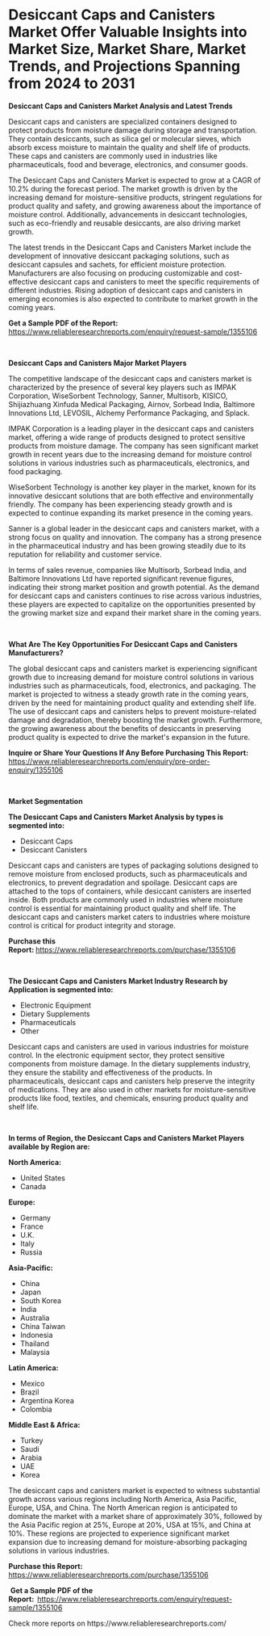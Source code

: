 <p><h1>Desiccant Caps and Canisters Market Offer Valuable Insights into Market Size, Market Share, Market Trends, and Projections Spanning from 2024 to 2031</h1></p><p><strong>Desiccant Caps and Canisters Market Analysis and Latest Trends</strong></p>
<p><p>Desiccant caps and canisters are specialized containers designed to protect products from moisture damage during storage and transportation. They contain desiccants, such as silica gel or molecular sieves, which absorb excess moisture to maintain the quality and shelf life of products. These caps and canisters are commonly used in industries like pharmaceuticals, food and beverage, electronics, and consumer goods.</p><p>The Desiccant Caps and Canisters Market is expected to grow at a CAGR of 10.2% during the forecast period. The market growth is driven by the increasing demand for moisture-sensitive products, stringent regulations for product quality and safety, and growing awareness about the importance of moisture control. Additionally, advancements in desiccant technologies, such as eco-friendly and reusable desiccants, are also driving market growth.</p><p>The latest trends in the Desiccant Caps and Canisters Market include the development of innovative desiccant packaging solutions, such as desiccant capsules and sachets, for efficient moisture protection. Manufacturers are also focusing on producing customizable and cost-effective desiccant caps and canisters to meet the specific requirements of different industries. Rising adoption of desiccant caps and canisters in emerging economies is also expected to contribute to market growth in the coming years.</p></p>
<p><strong>Get a Sample PDF of the Report:&nbsp;</strong> <a href="https://www.reliableresearchreports.com/enquiry/request-sample/1355106">https://www.reliableresearchreports.com/enquiry/request-sample/1355106</a></p>
<p>&nbsp;</p>
<p><strong>Desiccant Caps and Canisters Major Market Players</strong></p>
<p><p>The competitive landscape of the desiccant caps and canisters market is characterized by the presence of several key players such as IMPAK Corporation, WiseSorbent Technology, Sanner, Multisorb, KISICO, Shijiazhuang Xinfuda Medical Packaging, Airnov, Sorbead India, Baltimore Innovations Ltd, LEVOSIL, Alchemy Performance Packaging, and Splack.</p><p>IMPAK Corporation is a leading player in the desiccant caps and canisters market, offering a wide range of products designed to protect sensitive products from moisture damage. The company has seen significant market growth in recent years due to the increasing demand for moisture control solutions in various industries such as pharmaceuticals, electronics, and food packaging.</p><p>WiseSorbent Technology is another key player in the market, known for its innovative desiccant solutions that are both effective and environmentally friendly. The company has been experiencing steady growth and is expected to continue expanding its market presence in the coming years.</p><p>Sanner is a global leader in the desiccant caps and canisters market, with a strong focus on quality and innovation. The company has a strong presence in the pharmaceutical industry and has been growing steadily due to its reputation for reliability and customer service.</p><p>In terms of sales revenue, companies like Multisorb, Sorbead India, and Baltimore Innovations Ltd have reported significant revenue figures, indicating their strong market position and growth potential. As the demand for desiccant caps and canisters continues to rise across various industries, these players are expected to capitalize on the opportunities presented by the growing market size and expand their market share in the coming years.</p></p>
<p>&nbsp;</p>
<p><strong>What Are The Key Opportunities For Desiccant Caps and Canisters Manufacturers?</strong></p>
<p><p>The global desiccant caps and canisters market is experiencing significant growth due to increasing demand for moisture control solutions in various industries such as pharmaceuticals, food, electronics, and packaging. The market is projected to witness a steady growth rate in the coming years, driven by the need for maintaining product quality and extending shelf life. The use of desiccant caps and canisters helps to prevent moisture-related damage and degradation, thereby boosting the market growth. Furthermore, the growing awareness about the benefits of desiccants in preserving product quality is expected to drive the market's expansion in the future.</p></p>
<p><strong>Inquire or Share Your Questions If Any Before Purchasing This Report:</strong> <a href="https://www.reliableresearchreports.com/enquiry/pre-order-enquiry/1355106">https://www.reliableresearchreports.com/enquiry/pre-order-enquiry/1355106</a></p>
<p>&nbsp;</p>
<p><strong>Market Segmentation</strong></p>
<p><strong>The Desiccant Caps and Canisters Market Analysis by types is segmented into:</strong></p>
<p><ul><li>Desiccant Caps</li><li>Desiccant Canisters</li></ul></p>
<p><p>Desiccant caps and canisters are types of packaging solutions designed to remove moisture from enclosed products, such as pharmaceuticals and electronics, to prevent degradation and spoilage. Desiccant caps are attached to the tops of containers, while desiccant canisters are inserted inside. Both products are commonly used in industries where moisture control is essential for maintaining product quality and shelf life. The desiccant caps and canisters market caters to industries where moisture control is critical for product integrity and storage.</p></p>
<p><strong>Purchase this Report:&nbsp;</strong><a href="https://www.reliableresearchreports.com/purchase/1355106">https://www.reliableresearchreports.com/purchase/1355106</a></p>
<p>&nbsp;</p>
<p><strong>The Desiccant Caps and Canisters Market Industry Research by Application is segmented into:</strong></p>
<p><ul><li>Electronic Equipment</li><li>Dietary Supplements</li><li>Pharmaceuticals</li><li>Other</li></ul></p>
<p><p>Desiccant caps and canisters are used in various industries for moisture control. In the electronic equipment sector, they protect sensitive components from moisture damage. In the dietary supplements industry, they ensure the stability and effectiveness of the products. In pharmaceuticals, desiccant caps and canisters help preserve the integrity of medications. They are also used in other markets for moisture-sensitive products like food, textiles, and chemicals, ensuring product quality and shelf life.</p></p>
<p>&nbsp;</p>
<p><strong>In terms of Region, the Desiccant Caps and Canisters Market Players available by Region are:</strong></p>
<p>
    <p> <strong> North America: </strong>
        <ul>
            <li>United States</li>
            <li>Canada</li>
        </ul>
        </p> 
    <p> <strong> Europe: </strong>
        <ul>
            <li>Germany</li>
            <li>France</li>
            <li>U.K.</li>
            <li>Italy</li>
            <li>Russia</li>
        </ul>
        </p> 
    <p> <strong> Asia-Pacific: </strong>
        <ul>
            <li>China</li>
            <li>Japan</li>
            <li>South Korea</li>
            <li>India</li>
            <li>Australia</li>
            <li>China Taiwan</li>
            <li>Indonesia</li>
            <li>Thailand</li>
            <li>Malaysia</li>
        </ul>
        </p> 
    <p> <strong> Latin America: </strong>
        <ul>
            <li>Mexico</li>
            <li>Brazil</li>
            <li>Argentina Korea</li>
            <li>Colombia</li>
        </ul>
        </p> 
    <p> <strong> Middle East & Africa: </strong>
        <ul>
            <li>Turkey</li>
            <li>Saudi</li>
            <li>Arabia</li>
            <li>UAE</li>
            <li>Korea</li>
        </ul>
    </p>
    </p>
<p><p>The desiccant caps and canisters market is expected to witness substantial growth across various regions including North America, Asia Pacific, Europe, USA, and China. The North American region is anticipated to dominate the market with a market share of approximately 30%, followed by the Asia Pacific region at 25%, Europe at 20%, USA at 15%, and China at 10%. These regions are projected to experience significant market expansion due to increasing demand for moisture-absorbing packaging solutions in various industries.</p></p>
<p><strong>Purchase this Report: </strong><a href="https://www.reliableresearchreports.com/purchase/1355106">https://www.reliableresearchreports.com/purchase/1355106</a></p>
<p>&nbsp;<strong>Get a Sample PDF of the Report:&nbsp;&nbsp;</strong><a href="https://www.reliableresearchreports.com/enquiry/request-sample/1355106">https://www.reliableresearchreports.com/enquiry/request-sample/1355106</a></p>
<p><strong></strong></p>
<p>Check more reports on https://www.reliableresearchreports.com/</p>